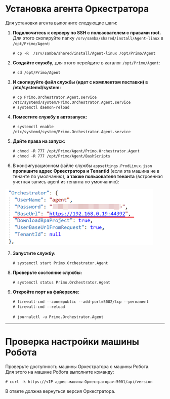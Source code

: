 # Установка агента Оркестратора

Для установки агента выполните следующие шаги:

1. **Подключитесь к серверу по SSH с пользователем с правами root.**     
   Для этого скопируйте папку `/srv/samba/shared/install/Agent-linux` в `/opt/Primo/Agent`:     
   
       # cp -R  /srv/samba/shared/install/Agent-linux /opt/Primo/Agent

2. **Создайте службу,** для этого перейдите в каталог `/opt/Primo/Agent`:

       # cd /opt/Primo/Agent

3. **И скопируйте файл службы (идет с комплектом поставки) в /etc/systemd/system:**

       # cp Primo.Orchestrator.Agent.service /etc/systemd/system/Primo.Orchestrator.Agent.service
       # systemctl daemon-reload
	
4. **Поместите службу в автозапуск:**
	
       # systemctl enable /etc/systemd/system/Primo.Orchestrator.Agent.service
	
5. **Дайте права на запуск:**

       # chmod -R 777 /opt/Primo/Agent/Primo.Orchestrator.Agent
       # chmod -R 777 /opt/Primo/Agent/BashScripts

6. В конфигурационном файле службы `appsettings.ProdLinux.json` **пропишите адрес Оркестратора и TenantId** (если эта машина не в тенанте по умолчанию), **а также пользователя тенанта** (встроенная учетная запись agent из тенанта по умолчанию):

![](<../../../../.gitbook/assets/config-agent-centos.png>)
    
7. **Запустите службу:**

       # systemctl start Primo.Orchestrator.Agent

8. **Проверьте состояние службы:**

       # systemctl status Primo.Orchestrator.Agent

9. **Откройте порт на файерволе:**

       # firewall-cmd --zone=public --add-port=5002/tcp --permanent
       # firewall-cmd --reload
       
       # journalctl -u Primo.Orchestrator.Agent

---

# Проверка настройки машины Робота

Проверьте доступность машины Оркестратора с машины Робота.    
Для этого на машине Робота выполните команду:

    # curl -k https://<IP-адрес-машины-Оркестратора>:5001/api/version

В ответе должна вернуться версия Оркестратора.
